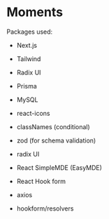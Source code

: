 # Moments

Packages used:

- Next.js
- Tailwind
- Radix UI
- Prisma
- MySQL

- react-icons
- classNames (conditional)
- zod (for schema validation)
- radix UI
- React SimpleMDE (EasyMDE)
- React Hook form
- axios
- hookform/resolvers
